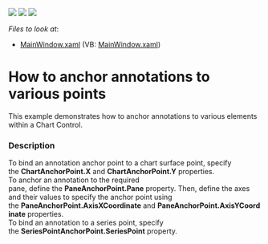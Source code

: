 <!-- default badges list -->
![](https://img.shields.io/endpoint?url=https://codecentral.devexpress.com/api/v1/VersionRange/128568505/22.2.2%2B)
[![](https://img.shields.io/badge/Open_in_DevExpress_Support_Center-FF7200?style=flat-square&logo=DevExpress&logoColor=white)](https://supportcenter.devexpress.com/ticket/details/T378313)
[![](https://img.shields.io/badge/📖_How_to_use_DevExpress_Examples-e9f6fc?style=flat-square)](https://docs.devexpress.com/GeneralInformation/403183)
<!-- default badges end -->
<!-- default file list -->
*Files to look at*:

* [MainWindow.xaml](./CS/AnnotationExample/MainWindow.xaml) (VB: [MainWindow.xaml](./VB/AnnotationExample/MainWindow.xaml))
<!-- default file list end -->
# How to anchor annotations to various points


This example demonstrates how to anchor annotations to various elements within a Chart Control.


<h3>Description</h3>

<p>To bind an annotation anchor point to a chart surface point, specify the&nbsp;<strong>ChartAnchorPoint.X</strong>&nbsp;and&nbsp;<strong>ChartAnchorPoint.Y</strong>&nbsp;properties.<br>To anchor an annotation to the required pane,&nbsp;define&nbsp;the&nbsp;<strong>PaneAnchorPoint.Pane</strong>&nbsp;property. Then, define the axes and their values to specify the anchor point using the&nbsp;<strong>PaneAnchorPoint.AxisXCoordinate</strong>&nbsp;and&nbsp;<strong>PaneAnchorPoint.AxisYCoordinate</strong>&nbsp;properties.<br>To bind an annotation to a series point, specify the&nbsp;<strong>SeriesPointAnchorPoint.SeriesPoint</strong>&nbsp;property.</p>

<br/>


